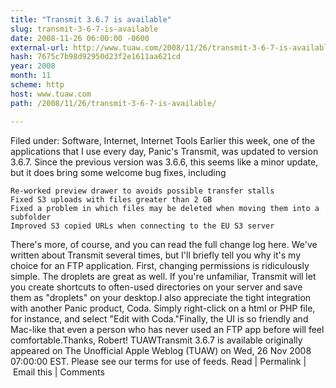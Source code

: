 ```yaml
---
title: "Transmit 3.6.7 is available"
slug: transmit-3-6-7-is-available
date: 2008-11-26 06:00:00 -0600
external-url: http://www.tuaw.com/2008/11/26/transmit-3-6-7-is-available/
hash: 7675c7b98d92950d23f2e1611aa621cd
year: 2008
month: 11
scheme: http
host: www.tuaw.com
path: /2008/11/26/transmit-3-6-7-is-available/

---
```


Filed under: Software, Internet, Internet Tools
 Earlier this week, one of the applications that I use every day, Panic's Transmit, was updated to version 3.6.7. Since the previous version was 3.6.6, this seems like a minor update, but it does bring some welcome bug fixes, including


    Re-worked preview drawer to avoids possible transfer stalls
    Fixed S3 uploads with files greater than 2 GB
    Fixed a problem in which files may be deleted when moving them into a subfolder
    Improved S3 copied URLs when connecting to the EU S3 server

There's more, of course, and you can read the full change log here. We've written about Transmit several times, but I'll briefly tell you why it's my choice for an FTP application. First, changing permissions is ridiculously simple. The droplets are great as well. If you're unfamiliar, Transmit will let you create shortcuts to often-used directories on your server and save them as "droplets" on your desktop.I also appreciate the tight integration with another Panic product, Coda. Simply right-click on a html or PHP file, for instance, and select "Edit with Coda."Finally, the UI is so friendly and Mac-like that even a person who has never used an FTP app before will feel comfortable.Thanks, Robert!
TUAWTransmit 3.6.7 is available originally appeared on The Unofficial Apple Weblog (TUAW) on Wed, 26 Nov 2008 07:00:00 EST.  Please see our terms for use of feeds.
Read | Permalink | Email this | Comments


 

